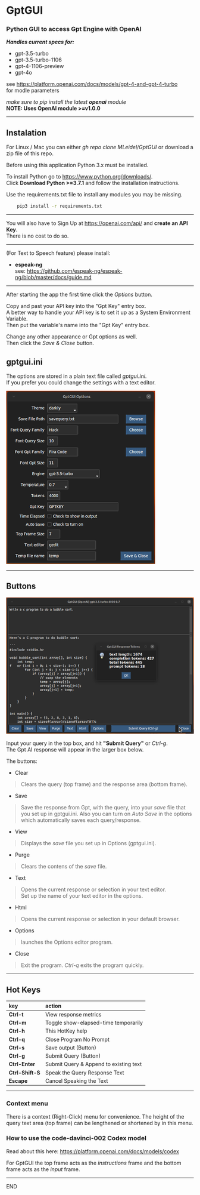 # GptGUI
### Python GUI to access Gpt Engine with OpenAI

___Handles current specs for:___
-  gpt-3.5-turbo 
-  gpt-3.5-turbo-1106 
-  gpt-4-1106-preview 
-  gpt-4o

see https://platform.openai.com/docs/models/gpt-4-and-gpt-4-turbo  
for modle parameters  

_make sure to pip install the latest __openai__ module_  
__NOTE: Uses OpenAI module >=v1.0.0__

----

## Instalation

For Linux / Mac you can either _gh repo clone MLeidel/GptGUI_ or download a zip
file of this repo.


Before using this application Python 3.x must be installed.

To install Python go to https://www.python.org/downloads/.  
Click __Download Python >=3.7.1__ and follow the installation instructions.

Use the requirements.txt file to install any modules you may be missing.
```bash
    pip3 install -r requirements.txt
```

___

You will also have to Sign Up at https://openai.com/api/ and __create
an API Key__.  
There is no cost to do so.

___

(For Text to Speech feature) please install:
- __espeak-ng__  
  see: https://github.com/espeak-ng/espeak-ng/blob/master/docs/guide.md
  
---

After starting the app the first time click the _Options_
button.

Copy and past your API key into the "Gpt Key" entry box.  
A better way to handle your API key is to set it up as a System Environment Variable.  
Then put the variable's name into the "Gpt Key" entry box.

Change any other appearance or Gpt options as well.  
Then click the _Save & Close_ button.

## gptgui.ini

The options are stored in a plain text file called _gptgui.ini_.  
If you prefer you could change the settings with a text editor.


![input box](images/gptopts.png "GptGUI options window")

---

## Buttons


![alttext](images/gptgui.png "Ctrl-t for Response Metrics")

Input your query in the top box, and hit __"Submit Query"__ or _Ctrl-g_.  
The Gpt AI response will appear in the larger box below.

The buttons:
- Clear
> Clears the query (top frame) and the response area (bottom frame).
- Save
> Save the response from Gpt, with the query, into your _save_ file
that you set up in gptgui.ini. Also you can turn on _Auto Save_ in
the options which automatically saves each query/response.
- View
> Displays the _save_ file you set up in Options (gptgui.ini).
- Purge
> Clears the contens of the _save_ file.
- Text
> Opens the current response or selection in your text editor.  
Set up the name of your text editor in the options.
- Html
> Opens the current response or selection in your default browser.
- Options
> launches the Options editor program.
- Close
> Exit the program. _Ctrl-q_ exits the program quickly.

---

## Hot Keys

| key | action |
| :--- | :--- |
|__Ctrl-t__| View response metrics|
|__Ctrl-m__| Toggle show-elapsed-time temporarily|
|__Ctrl-h__| This HotKey help|
|__Ctrl-q__| Close Program No Prompt|
|__Ctrl-s__| Save output (Button)|
|__Ctrl-g__| Submit Query (Button)|
|__Ctrl-Enter__ | Submit Query & Append to existing text|
|__Ctrl-Shift-S__ | Speak the Query Response Text|
|__Escape__ | Cancel Speaking the Text|


---

### Context menu

There is a context (Right-Click) menu for convenience.
The height of the query text area (top frame) can be lengthened
or shortened by in this menu.

### How to use the code-davinci-002	Codex model

Read about this here: https://platform.openai.com/docs/models/codex

For GptGUI the top frame acts as the _instructions_ frame and the bottom
frame acts as the _input_ frame.

----
END
